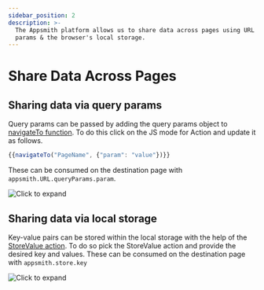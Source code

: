 ```yaml
---
sidebar_position: 2
description: >-
  The Appsmith platform allows us to share data across pages using URL query
  params & the browser's local storage.
---
```


# Share Data Across Pages

## Sharing data via query params

Query params can be passed by adding the query params object to [navigateTo function](/reference/appsmith-framework/widget-actions/navigate-to). To do this click on the JS mode for Action and update it as follows.

```javascript
{{navigateTo("PageName", {"param": "value"})}}
```

These can be consumed on the destination page with `appsmith.URL.queryParams.param`.

![Click to expand](/img/queryParams.gif)

## Sharing data via local storage

Key-value pairs can be stored within the local storage with the help of the [StoreValue action](/reference/appsmith-framework/widget-actions/store-value). To do so pick the StoreValue action and provide the desired key and values. These can be consumed on the destination page with `appsmith.store.key`

![Click to expand](/img/localStorage.gif)
